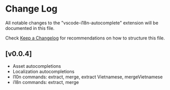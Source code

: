 # Change Log

All notable changes to the "vscode-i18n-autocomplete" extension will be documented in this file.

Check [Keep a Changelog](http://keepachangelog.com/) for recommendations on how to structure this file.

## [v0.0.4]

- Asset autocompletions
- Localization autocompletions
- l10n commands: extract, merge, extract Vietnamese, mergeVietnamese
- i18n commands: extract, merge
